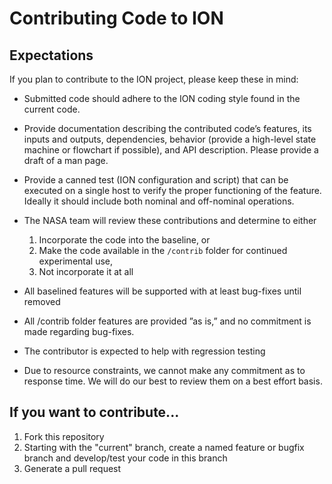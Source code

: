 # Contributing Code to ION

## Expectations

If you plan to contribute to the ION project, please keep these in mind:

- Submitted code should adhere to the ION coding style found in the current code.
- Provide documentation describing the contributed code’s features, its inputs and outputs, dependencies, behavior (provide a high-level state machine or flowchart if possible), and API description. Please provide a draft of a man page.
- Provide a canned test (ION configuration and script) that can be executed on a single host to verify the proper functioning of the feature. Ideally it should include both nominal and off-nominal operations.
- The NASA team will review these contributions and determine to either

  1. Incorporate the code into the baseline, or
  2. Make the code available in the `/contrib` folder for continued experimental use,
  3. Not incorporate it at all
- All baselined features will be supported with at least bug-fixes until removed
- All /contrib folder features are provided ”as is,” and no commitment is made regarding bug-fixes.
- The contributor is expected to help with regression testing
- Due to resource constraints, we cannot make any commitment as to response time. We will do our best to review them on a best effort basis.

## If you want to contribute...

1. Fork this repository
2. Starting with the "current" branch, create a named feature or bugfix branch and develop/test your code in this branch
3. Generate a pull request
